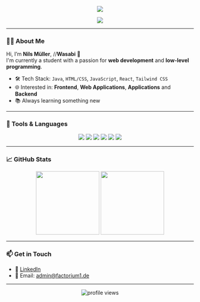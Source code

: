 <!-- Banner image (optional) -->
<p align="center">
  <img src="https://capsule-render.vercel.app/api?type=wave&color=0:232526,100:414345&height=200&section=header&text=Hi%20there,%20I'm%20Wasabi!%20👋&fontColor=ffffff&fontSize=40&fontAlignY=35" />
</p>

<p align="center">
  <img src="https://readme-typing-svg.demolab.com?font=Fira+Code&pause=1000&color=00FFA3&center=true&vCenter=true&width=435&lines=Student+%7C+Developer+%7C+Web+Enthusiast;Always+learning%2C+always+building..." />
</p>

---

### 👨‍💻 About Me

Hi, I’m **Nils Müller**, //**Wasabi** 🌿  
I'm currently a student with a passion for **web development** and **low-level programming**.  
<!-- I'm actively applying for development roles and use GitHub to showcase my skills and projects. -->

- 🛠️ Tech Stack: `Java`, `HTML/CSS`, `JavaScript`, `React`, `Tailwind CSS`
- 🌐 Interested in: **Frontend**, **Web Applications**, **Applications** and **Backend**
- 📚 Always learning something new

---

### 🧰 Tools & Languages

<p align="center">
  <img src="https://img.shields.io/badge/Java-ED8B00?style=for-the-badge&logo=java&logoColor=white" />
  <img src="https://img.shields.io/badge/HTML5-E34F26?style=for-the-badge&logo=html5&logoColor=white" />
  <img src="https://img.shields.io/badge/CSS3-1572B6?style=for-the-badge&logo=css3&logoColor=white" />
  <img src="https://img.shields.io/badge/JavaScript-F7DF1E?style=for-the-badge&logo=javascript&logoColor=black" />
  <img src="https://img.shields.io/badge/React-61DAFB?style=for-the-badge&logo=react&logoColor=black" />
  <img src="https://img.shields.io/badge/Tailwind_CSS-38B2AC?style=for-the-badge&logo=tailwind-css&logoColor=white" />
</p>

---

### 📈 GitHub Stats

<p align="center">
  <img src="https://github-readme-stats.vercel.app/api?username=Factorium1&show_icons=true&theme=tokyonight&hide=prs" height="170" />
  <img src="https://github-readme-stats.vercel.app/api/top-langs/?username=Factorium1&layout=compact&theme=tokyonight" height="170" />
</p>

---

### 📫 Get in Touch

- 💼 [LinkedIn](https://www.linkedin.com/in/nilsmueller-fau/)
- 📧 Email: admin@factorium1.de

---

<p align="center">
  <img src="https://komarev.com/ghpvc/?username=WasabiNils&style=flat-square&color=gray" alt="profile views" />
</p>
